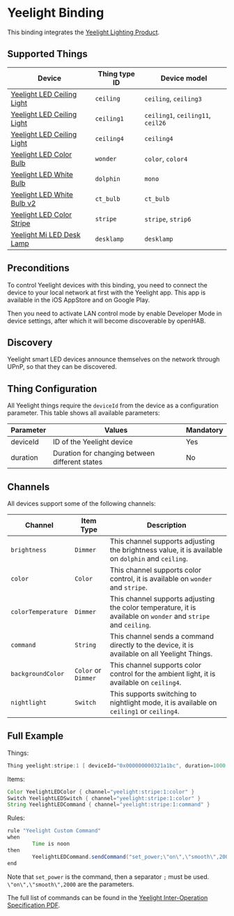 # Yeelight Binding

This binding integrates the [Yeelight Lighting Product](https://www.yeelight.com/).

## Supported Things

| Device                                                                        | Thing type ID | Device model                      |
|-------------------------------------------------------------------------------|---------------|-----------------------------------|
| [Yeelight LED Ceiling Light](https://us.yeelight.com/category/ceiling-light/) | `ceiling`     | `ceiling`, `ceiling3`             |
| [Yeelight LED Ceiling Light](https://us.yeelight.com/category/ceiling-light/) | `ceiling1`    | `ceiling1`, `ceiling11`, `ceil26` |
| [Yeelight LED Ceiling Light](https://us.yeelight.com/category/ceiling-light/) | `ceiling4`    | `ceiling4`                        |
| [Yeelight LED Color Bulb](https://us.yeelight.com/category/smart-bulb/)       | `wonder`      | `color`, `color4`                 |
| [Yeelight LED White Bulb](https://us.yeelight.com/category/smart-bulb/)       | `dolphin`     | `mono`                            |
| [Yeelight LED White Bulb v2](https://us.yeelight.com/category/smart-bulb/)    | `ct_bulb`     | `ct_bulb`                         |
| [Yeelight LED Color Stripe](https://us.yeelight.com/category/led-strip/)      | `stripe`      | `stripe`, `strip6`                |
| [Yeelight Mi LED Desk Lamp](https://us.yeelight.com/category/table-lighting/) | `desklamp`    | `desklamp`                        |

## Preconditions

To control Yeelight devices with this binding, you need to connect the device to your local network at first with the Yeelight app.
This app is available in the iOS AppStore and on Google Play.

Then you need to activate LAN control mode by enable Developer Mode in device settings, after which it will become discoverable by openHAB.

## Discovery

Yeelight smart LED devices announce themselves on the network through UPnP, so that they can be discovered.

## Thing Configuration

All Yeelight things require the `deviceId` from the device as a configuration parameter. This table shows all available parameters:

| Parameter           | Values                                         | Mandatory |
|---------------------|------------------------------------------------|-----------|
| deviceId            | ID of the Yeelight device                      | Yes       |
| duration            | Duration for changing between different states | No        |

## Channels

All devices support some of the following channels:

| Channel | Item Type | Description |
|--------|------|------|
|`brightness` | `Dimmer` | This channel supports adjusting the brightness value, it is available on `dolphin` and `ceiling`.|
|`color` | `Color` | This channel supports color control, it is available on `wonder` and `stripe`.|
|`colorTemperature` | `Dimmer` | This channel supports adjusting the color temperature, it is available on `wonder` and `stripe` and `ceiling`.|
|`command` | `String` | This channel sends a command directly to the device, it is available on all Yeelight Things.|
|`backgroundColor` | `Color` or `Dimmer`  | This channel supports color control for the ambient light, it is available on `ceiling4`.|
|`nightlight` | `Switch` | This supports switching to nightlight mode, it is available on `ceiling1` or `ceiling4`.|

## Full Example

Things:

```java
Thing yeelight:stripe:1 [ deviceId="0x000000000321a1bc", duration=1000 ]
```

Items:

```java
Color YeelightLEDColor { channel="yeelight:stripe:1:color" }
Switch YeelightLEDSwitch { channel="yeelight:stripe:1:color" }
String YeelightLEDCommand { channel="yeelight:stripe:1:command" }
```

Rules:

```java
rule "Yeelight Custom Command"
when
        Time is noon
then
        YeelightLEDCommand.sendCommand("set_power;\"on\",\"smooth\",2000")
end
```

Note that `set_power` is the command, then a separator `;` must be used. `\"on\",\"smooth\",2000` are the parameters.

The full list of commands can be found in the [Yeelight Inter-Operation Specification PDF](https://www.yeelight.com/download/Yeelight_Inter-Operation_Spec.pdf).

